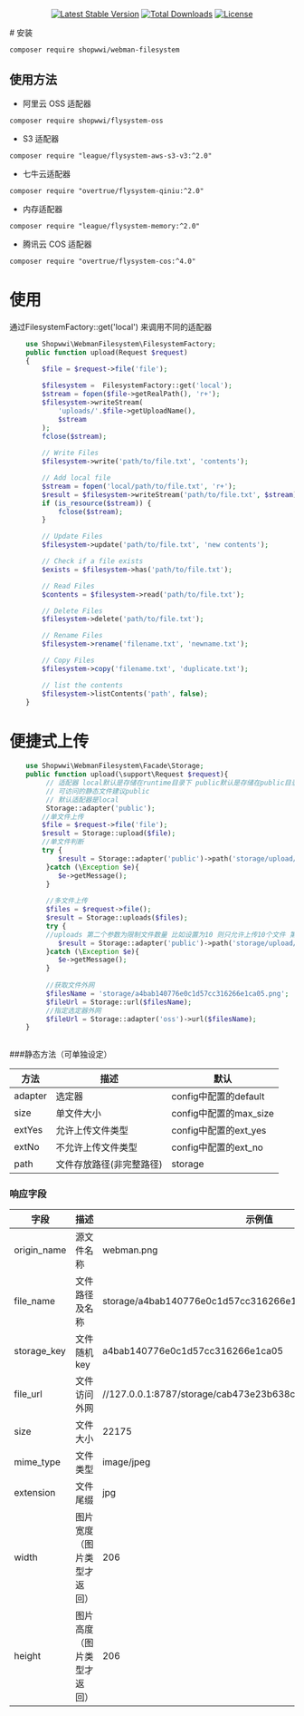 <p align="center">
<a href="https://packagist.org/packages/shopwwi/webman-filesystem"><img src="https://poser.pugx.org/shopwwi/webman-filesystem/v/stable.svg" alt="Latest Stable Version"></a>
<a href="https://packagist.org/packages/shopwwi/webman-filesystem"><img src="https://poser.pugx.org/shopwwi/webman-filesystem/d/total.svg" alt="Total Downloads"></a>
<a href="https://packagist.org/packages/shopwwi/webman-filesystem"><img src="https://poser.pugx.org/shopwwi/webman-filesystem/license.svg" alt="License"></a>
</p>
# 安装

```
composer require shopwwi/webman-filesystem
```
## 使用方法

- 阿里云 OSS 适配器

```
composer require shopwwi/flysystem-oss
```
- S3 适配器

```
composer require "league/flysystem-aws-s3-v3:^2.0"
```
- 七牛云适配器

```
composer require "overtrue/flysystem-qiniu:^2.0"
```
- 内存适配器

```
composer require "league/flysystem-memory:^2.0"
```
- 腾讯云 COS 适配器


```
composer require "overtrue/flysystem-cos:^4.0"
```
# 使用
通过FilesystemFactory::get('local') 来调用不同的适配器

```php
    use Shopwwi\WebmanFilesystem\FilesystemFactory;
    public function upload(Request $request)
    {
        $file = $request->file('file');

        $filesystem =  FilesystemFactory::get('local');
        $stream = fopen($file->getRealPath(), 'r+');
        $filesystem->writeStream(
            'uploads/'.$file->getUploadName(),
            $stream
        );
        fclose($stream);
        
        // Write Files
        $filesystem->write('path/to/file.txt', 'contents');

        // Add local file
        $stream = fopen('local/path/to/file.txt', 'r+');
        $result = $filesystem->writeStream('path/to/file.txt', $stream);
        if (is_resource($stream)) {
            fclose($stream);
        }

        // Update Files
        $filesystem->update('path/to/file.txt', 'new contents');

        // Check if a file exists
        $exists = $filesystem->has('path/to/file.txt');

        // Read Files
        $contents = $filesystem->read('path/to/file.txt');

        // Delete Files
        $filesystem->delete('path/to/file.txt');

        // Rename Files
        $filesystem->rename('filename.txt', 'newname.txt');

        // Copy Files
        $filesystem->copy('filename.txt', 'duplicate.txt');

        // list the contents
        $filesystem->listContents('path', false);
    }
```

# 便捷式上传

```php
    use Shopwwi\WebmanFilesystem\Facade\Storage;
    public function upload(\support\Request $request){
         // 适配器 local默认是存储在runtime目录下 public默认是存储在public目录下
         // 可访问的静态文件建议public
         // 默认适配器是local
         Storage::adapter('public');
        //单文件上传
        $file = $request->file('file');
        $result = Storage::upload($file);
        //单文件判断
        try {
            $result = Storage::adapter('public')->path('storage/upload/user')->size(1024*1024*5)->extYes(['image/jpeg','image/gif'])->extNo(['image/png'])->upload($file);
         }catch (\Exception $e){
            $e->getMessage();
         }
         
         //多文件上传
         $files = $request->file();
         $result = Storage::uploads($files);
         try {
         //uploads 第二个参数为限制文件数量 比如设置为10 则只允许上传10个文件 第三个参数为允许上传总大小 则本列表中文件总大小不得超过设定
            $result = Storage::adapter('public')->path('storage/upload/user')->size(1024*1024*5)->extYes(['image/jpeg','image/gif'])->extNo(['image/png'])->uploads($files,10,1024*1024*100);
         }catch (\Exception $e){
            $e->getMessage();
         }
         
         //获取文件外网
         $filesName = 'storage/a4bab140776e0c1d57cc316266e1ca05.png';
         $fileUrl = Storage::url($filesName);
         //指定选定器外网
         $fileUrl = Storage::adapter('oss')->url($filesName);
    }
    
```

###静态方法（可单独设定）

| 方法      | 描述            | 默认                 |
|---------|---------------|--------------------|
| adapter | 选定器           | config中配置的default  | 
| size    | 单文件大小         | config中配置的max_size |
| extYes  | 允许上传文件类型      | config中配置的ext_yes  |
| extNo   | 不允许上传文件类型     | config中配置的ext_no   |
| path    | 文件存放路径(非完整路径) | storage            |

### 响应字段

| 字段          | 	描述           | 	示例值                                                          |
|-------------|---------------|---------------------------------------------------------------|
| origin_name | 源文件名称         | webman.png                                                    |
| file_name   | 文件路径及名称       | storage/a4bab140776e0c1d57cc316266e1ca05.png                  |
| storage_key | 文件随机key       | a4bab140776e0c1d57cc316266e1ca05                              |
| file_url    | 文件访问外网        | //127.0.0.1:8787/storage/cab473e23b638c2ad2ad58115e28251c.png |
| size        | 文件大小          | 22175                                                         |
| mime_type   | 文件类型          | image/jpeg                                                    |
| extension   | 文件尾缀          | jpg                                                           |
| width       | 图片宽度（图片类型才返回） | 206                                                           |
| height      | 图片高度（图片类型才返回）        | 206                                                           |
